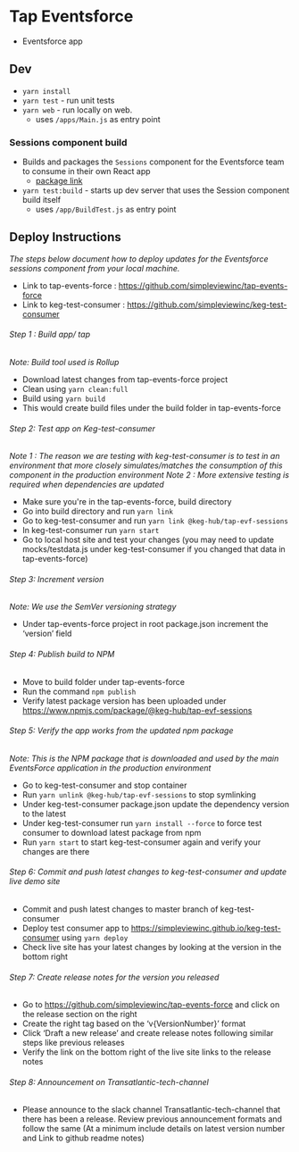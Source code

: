 # Tap Eventsforce
* Eventsforce app

## Dev
* `yarn install`
* `yarn test` - run unit tests
* `yarn web` - run locally on web. 
    * uses `/apps/Main.js` as entry point

### Sessions component build
* Builds and packages the `Sessions` component for the Eventsforce team to consume in their own React app
    * [package link](https://www.npmjs.com/package/@keg-hub/tap-evf-sessions)
* `yarn test:build` - starts up dev server that uses the Session component build itself
    * uses `/app/BuildTest.js` as entry point

## Deploy Instructions
*The steps below document how to deploy updates for the Eventsforce sessions component from your local machine.* 
- Link to tap-events-force : https://github.com/simpleviewinc/tap-events-force
- Link to keg-test-consumer : https://github.com/simpleviewinc/keg-test-consumer 

###### Step 1 : Build app/ tap
*Note: Build tool used is Rollup*
- Download latest changes from tap-events-force project
- Clean using `yarn clean:full`
- Build using `yarn build`
- This would create build files under the build folder in tap-events-force
###### Step 2: Test app on Keg-test-consumer
*Note 1 : The reason we are testing with keg-test-consumer is to test in an environment that more closely simulates/matches the consumption of this component in the production environment*
*Note 2 : More extensive testing is required when dependencies are updated*
- Make sure you're in the tap-events-force, build directory
- Go into build directory and run `yarn link`
- Go to keg-test-consumer and run `yarn link @keg-hub/tap-evf-sessions`
- In keg-test-consumer run `yarn start`
- Go to local host site and test your changes (you may need to update mocks/testdata.js under keg-test-consumer if you changed that data in tap-events-force)
###### Step 3: Increment version
*Note: We use the SemVer versioning strategy*
- Under tap-events-force project in root package.json increment the ‘version’ field
###### Step 4: Publish build to NPM
- Move to build folder under tap-events-force
- Run the command `npm publish`
- Verify latest package version has been uploaded under https://www.npmjs.com/package/@keg-hub/tap-evf-sessions
###### Step 5: Verify the app works from the updated npm package
*Note: This is the NPM package that is downloaded and used by the main EventsForce application in the production environment*
- Go to keg-test-consumer and stop container
- Run `yarn unlink @keg-hub/tap-evf-sessions` to stop symlinking
- Under keg-test-consumer  package.json update the dependency version to the latest
- Under keg-test-consumer run `yarn install --force` to force test consumer to download latest package from npm
- Run `yarn start` to start keg-test-consumer again and verify your changes are there
###### Step 6: Commit and push latest changes to keg-test-consumer and update live demo site
- Commit and push latest changes to master branch of keg-test-consumer 
- Deploy test consumer app to https://simpleviewinc.github.io/keg-test-consumer using `yarn deploy`
- Check live site has your latest changes by looking at the version in the bottom right
###### Step 7: Create release notes for the version you released
- Go to https://github.com/simpleviewinc/tap-events-force and click on the release section on the right
- Create the right tag based on the ‘v{VersionNumber}’ format
- Click ‘Draft a new release’ and create release notes following similar steps like previous releases
- Verify the link on the bottom right of the live site links to the release notes
###### Step 8: Announcement on Transatlantic-tech-channel 
- Please announce to the slack channel Transatlantic-tech-channel that there has been a release. Review previous announcement formats and follow the same (At a minimum include details on latest version number and Link to github readme notes)



